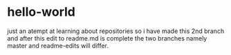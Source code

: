 # hello-world
just an atempt at learning about repositories
so i have made this 2nd branch and after this edit to readme.md is complete the two branches namely master and readme-edits will differ.
